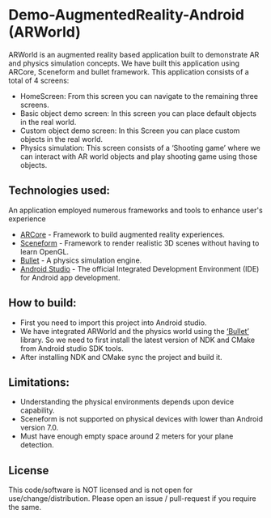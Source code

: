 # Demo-AugmentedReality-Android (ARWorld)

ARWorld is an augmented reality based application built to demonstrate AR and physics simulation concepts. We have built this application using ARCore, Sceneform and bullet framework. This application consists of a total of 4 screens:

- HomeScreen: From this screen you can navigate to the remaining three screens.
- Basic object demo screen: In this screen you can place default objects in the real world.
- Custom object demo screen: In this Screen you can place custom objects in the real world.
- Physics simulation: This screen consists of a ‘Shooting game’ where we can interact with AR world objects and play shooting game using those objects.

## Technologies used:

An application employed numerous frameworks and tools to enhance user's experience

- [ARCore](https://developers.google.com/ar/develop) - Framework to build augmented reality experiences.
- [Sceneform](https://developers.google.com/sceneform/develop) - Framework to render realistic 3D scenes without having to learn OpenGL.
- [Bullet](https://pybullet.org/wordpress/) - A physics simulation engine.
- [Android Studio](https://developer.android.com/studio) - The official Integrated Development Environment (IDE) for Android app development.

## How to build:

- First you need to import this project into Android studio.
- We have integrated ARWorld and the physics world using the [‘Bullet’](https://pybullet.org/wordpress/) library. So we need to first install the latest version of NDK and CMake from Android studio SDK tools.
- After installing NDK and CMake sync the project and build it.

## Limitations:

- Understanding the physical environments depends upon device capability.
- Sceneform is not supported on physical devices with lower than Android version 7.0.
- Must have enough empty space around 2 meters for your plane detection.

## License

This code/software is NOT licensed and is not open for use/change/distribution. Please open an issue / pull-request if you require the same.

